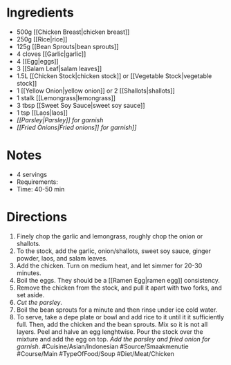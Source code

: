 # Ingredients
- 500g [[Chicken Breast|chicken breast]]
- 250g [[Rice|rice]]
- 125g [[Bean Sprouts|bean sprouts]]
- 4 cloves [[Garlic|garlic]]
- 4 [[Egg|eggs]]
- 3 [[Salam Leaf|salam leaves]]
- 1.5L [[Chicken Stock|chicken stock]] or [[Vegetable Stock|vegetable stock]]
- 1 [[Yellow Onion|yellow onion]] or 2 [[Shallots|shallots]]
- 1 stalk [[Lemongrass|lemongrass]]
- 3 tbsp [[Sweet Soy Sauce|sweet soy sauce]]
- 1 tsp [[Laos|laos]] 
- *[[Parsley|Parsley]] for garnish*
- *[[Fried Onions|Fried onions]] for garnish]]*
# Notes
- 4 servings
- Requirements: 
- Time: 40-50 min
# Directions
1. Finely chop the garlic and lemongrass, roughly chop the onion or shallots.
2. To the stock, add the garlic, onion/shallots, sweet soy sauce, ginger powder, laos, and salam leaves.
3. Add the chicken. Turn on medium heat, and let simmer for 20-30 minutes.
4. Boil the eggs. They should be a [[Ramen Egg|ramen egg]] consistency.
5. Remove the chicken from the stock, and pull it apart with two forks, and set aside.
6. *Cut the parsley*.
7. Boil the bean sprouts for a minute and then rinse under ice cold water.
8. To serve, take a depe plate or bowl and add rice to it until it it sufficiently full. Then, add the chicken and the bean sprouts. Mix so it is not all layers. Peel and halve an egg lenghtwise. Pour the stock over the mixture and add the egg on top. *Add the parsley and fried onion for garnish*.
#Cuisine/Asian/Indonesian #Source/Smaakmenutie #Course/Main #TypeOfFood/Soup #Diet/Meat/Chicken  